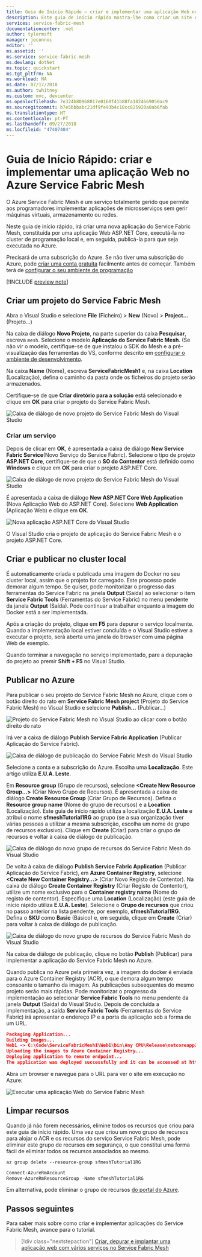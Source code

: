 ```yaml
---
title: Guia de Início Rápido – criar e implementar uma aplicação Web no Azure Service Fabric Mesh | Microsoft Docs
description: Este guia de início rápido mostra-lhe como criar um site ASP.NET Core e publicá-lo no Azure Service Fabric Mesh.
services: service-fabric-mesh
documentationcenter: .net
author: tylermsft
manager: jeconnoc
editor: ''
ms.assetid: ''
ms.service: service-fabric-mesh
ms.devlang: dotNet
ms.topic: quickstart
ms.tgt_pltfrm: NA
ms.workload: NA
ms.date: 07/17/2018
ms.author: twhitney
ms.custom: mvc, devcenter
ms.openlocfilehash: 7e324b80968017e0160f41b88fa1824669050ac9
ms.sourcegitcommit: b7e5bbbabc21df9fe93b4c18cc825920a0ab6fab
ms.translationtype: HT
ms.contentlocale: pt-PT
ms.lasthandoff: 09/27/2018
ms.locfileid: "47407404"
---
```

# <a name="quickstart-create-and-deploy-a-web-app-to-azure-service-fabric-mesh"></a>Guia de Início Rápido: criar e implementar uma aplicação Web no Azure Service Fabric Mesh

O Azure Service Fabric Mesh é um serviço totalmente gerido que permite aos programadores implementar aplicações de microsserviços sem gerir máquinas virtuais, armazenamento ou redes.

Neste guia de início rápido, irá criar uma nova aplicação do Service Fabric Mesh, constituída por uma aplicação Web ASP.NET Core, executá-la no cluster de programação local e, em seguida, publicá-la para que seja executada no Azure.

Precisará de uma subscrição do Azure. Se não tiver uma subscrição do Azure, pode [criar uma conta gratuita](https://azure.microsoft.com/free/) facilmente antes de começar. Também terá de [configurar o seu ambiente de programação](service-fabric-mesh-howto-setup-developer-environment-sdk.md)

[!INCLUDE [preview note](./includes/include-preview-note.md)]

## <a name="create-a-service-fabric-mesh-project"></a>Criar um projeto do Service Fabric Mesh

Abra o Visual Studio e selecione **File** (Ficheiro)  > **New** (Novo)  > **Project...** (Projeto...)

Na caixa de diálogo **Novo Projeto**, na parte superior da caixa **Pesquisar**, escreva `mesh`. Selecione o modelo **Aplicação do Service Fabric Mesh**. (Se não vir o modelo, certifique-se de que instalou o SDK do Mesh e a pré-visualização das ferramentas do VS, conforme descrito em [configurar o ambiente de desenvolvimento](service-fabric-mesh-howto-setup-developer-environment-sdk.md). 

Na caixa **Name** (Nome), escreva **ServiceFabricMesh1** e, na caixa **Location** (Localização), defina o caminho da pasta onde os ficheiros do projeto serão armazenados.

Certifique-se de que **Criar diretório para a solução** está selecionado e clique em **OK** para criar o projeto do Service Fabric Mesh.

![Caixa de diálogo de novo projeto do Service Fabric Mesh do Visual Studio](media/service-fabric-mesh-quickstart-dotnet-core/visual-studio-new-project.png)

### <a name="create-a-service"></a>Criar um serviço

Depois de clicar em **OK**, é apresentada a caixa de diálogo **New Service Fabric Service**(Novo Serviço do Service Fabric). Selecione o tipo de projeto **ASP.NET Core**, certifique-se de que o **SO do Contentor** está definido como **Windows** e clique em **OK** para criar o projeto ASP.NET Core. 

![Caixa de diálogo de novo projeto do Service Fabric Mesh do Visual Studio](media/service-fabric-mesh-quickstart-dotnet-core/visual-studio-new-service-fabric-service.png)

É apresentada a caixa de diálogo **New ASP.NET Core Web Application** (Nova Aplicação Web do ASP.NET Core). Selecione **Web Application** (Aplicação Web) e clique em **OK**.

![Nova aplicação ASP.NET Core do Visual Studio](media/service-fabric-mesh-quickstart-dotnet-core/visual-studio-new-aspnetcore-app.png)

O Visual Studio cria o projeto de aplicação do Service Fabric Mesh e o projeto ASP.NET Core.

## <a name="build-and-publish-to-your-local-cluster"></a>Criar e publicar no cluster local

É automaticamente criada e publicada uma imagem do Docker no seu cluster local, assim que o projeto for carregado. Este processo pode demorar algum tempo. Se quiser, pode monitorizar o progresso das ferramentas do Service Fabric na janela **Output** (Saída) ao selecionar o item **Service Fabric Tools** (Ferramentas do Service Fabric) no menu pendente da janela **Output** (Saída). Pode continuar a trabalhar enquanto a imagem do Docker está a ser implementada.

Após a criação do projeto, clique em **F5** para depurar o serviço localmente. Quando a implementação local estiver concluída e o Visual Studio estiver a executar o projeto, será aberta uma janela do browser com uma página Web de exemplo.

Quando terminar a navegação no serviço implementado, pare a depuração do projeto ao premir **Shift + F5** no Visual Studio.

## <a name="publish-to-azure"></a>Publicar no Azure

Para publicar o seu projeto do Service Fabric Mesh no Azure, clique com o botão direito do rato em **Service Fabric Mesh project** (Projeto do Service Fabric Mesh) no Visual Studio e selecione **Publish...** (Publicar...)

![Projeto do Service Fabric Mesh no Visual Studio ao clicar com o botão direito do rato](media/service-fabric-mesh-quickstart-dotnet-core/visual-studio-right-click-publish.png)

Irá ver a caixa de diálogo **Publish Service Fabric Application** (Publicar Aplicação do Service Fabric).

![Caixa de diálogo de publicação do Service Fabric Mesh do Visual Studio](media/service-fabric-mesh-quickstart-dotnet-core/visual-studio-publish-dialog.png)

Selecione a conta e a subscrição do Azure. Escolha uma **Localização**. Este artigo utiliza **E.U.A. Leste**.

Em **Resource group** (Grupo de recursos), selecione **\<Create New Resource Group...>** (Criar Novo Grupo de Recursos). É apresentada a caixa de diálogo **Create Resource Group** (Criar Grupo de Recursos). Defina o **Resource group name** (Nome do grupo de recursos) e a **Location** (Localização).  Este guia de início rápido utiliza a localização **E.U.A. Leste** e atribui o nome **sfmeshTutorial1RG** ao grupo (se a sua organização tiver várias pessoas a utilizar a mesma subscrição, escolha um nome de grupo de recursos exclusivo).  Clique em **Create** (Criar) para criar o grupo de recursos e voltar à caixa de diálogo de publicação.

![Caixa de diálogo do novo grupo de recursos do Service Fabric Mesh do Visual Studio](media/service-fabric-mesh-quickstart-dotnet-core/visual-studio-publish-new-resource-group-dialog.png)

De volta à caixa de diálogo **Publish Service Fabric Application** (Publicar Aplicação do Service Fabric), em **Azure Container Registry**, selecione  **\<Create New Container Registry...>** (Criar Novo Registo de Contentor). Na caixa de diálogo **Create Container Registry** (Criar Registo de Contentor), utilize um nome exclusivo para o **Container registry name** (Nome do registo de contentor). Especifique uma **Location** (Localização) (este guia de início rápido utiliza **E.U.A. Leste**). Selecione o **Grupo de recursos** que criou no passo anterior na lista pendente, por exemplo, **sfmeshTutorial1RG**. Defina o **SKU** como **Basic** (Básico) e, em seguida, clique em **Create** (Criar) para voltar à caixa de diálogo de publicação.

![Caixa de diálogo do novo grupo de recursos do Service Fabric Mesh do Visual Studio](media/service-fabric-mesh-quickstart-dotnet-core/visual-studio-publish-new-container-registry-dialog.png)

Na caixa de diálogo de publicação, clique no botão **Publish** (Publicar) para implementar a aplicação do Service Fabric Mesh no Azure.

Quando publica no Azure pela primeira vez, a imagem do docker é enviada para o Azure Container Registry (ACR), o que demora algum tempo consoante o tamanho da imagem. As publicações subsequentes do mesmo projeto serão mais rápidas. Pode monitorizar o progresso da implementação ao selecionar **Service Fabric Tools** no menu pendente da janela **Output** (Saída) do Visual Studio. Depois de concluída a implementação, a saída **Service Fabric Tools** (Ferramentas do Service Fabric) irá apresentar o endereço IP e a porta da aplicação sob a forma de um URL.

```json
Packaging Application...
Building Images...
Web1 -> C:\Code\ServiceFabricMesh1\Web1\bin\Any CPU\Release\netcoreapp2.0\Web1.dll
Uploading the images to Azure Container Registry...
Deploying application to remote endpoint...
The application was deployed successfully and it can be accessed at http://...
```

Abra um browser e navegue para o URL para ver o site em execução no Azure:

![Executar uma aplicação Web do Service Fabric Mesh](media/service-fabric-mesh-tutorial-deploy-dotnetcore/deployed-web-project.png)

## <a name="clean-up-resources"></a>Limpar recursos

Quando já não forem necessários, elimine todos os recursos que criou para este guia de início rápido. Uma vez que criou um novo grupo de recursos para alojar o ACR e os recursos do serviço Service Fabric Mesh, pode eliminar este grupo de recursos em segurança, o que constitui uma forma fácil de eliminar todos os recursos associados ao mesmo.

```azurecli
az group delete --resource-group sfmeshTutorial1RG
```

```powershell
Connect-AzureRmAccount
Remove-AzureRmResourceGroup -Name sfmeshTutorial1RG
```

Em alternativa, pode eliminar o grupo de recursos [do portal do Azure](https://portal.azure.com).

## <a name="next-steps"></a>Passos seguintes

Para saber mais sobre como criar e implementar aplicações do Service Fabric Mesh, avance para o tutorial.
> [!div class="nextstepaction"]
> [Criar, depurar e implantar uma aplicação web com vários serviços no Service Fabric Mesh](service-fabric-mesh-tutorial-create-dotnetcore.md)